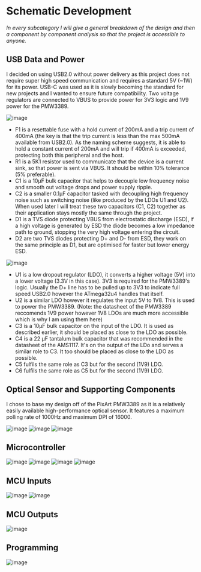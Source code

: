 # Schematic Development
*In every subcategory I will give a general breakdown of the design and then a component by component analysis so that the project is accessible to anyone.*
## USB Data and Power
I decided on using USB2.0 without power delivery as this project does not require super high speed communication and requires a standard 5V (~1W) for its power. USB-C was used as it is slowly becoming the standard for new projects and I wanted to ensure future compatibility. Two voltage regulators are connected to VBUS to provide power for 3V3 logic and 1V9 power for the PMW3389.

![image](https://github.com/user-attachments/assets/faa80f77-27ff-4816-a41d-0f669a79dede)

* F1 is a resettable fuse with a hold current of 200mA and a trip current of 400mA (the key is that the trip current is less than the max 500mA available from USB2.0). As the naming scheme suggests, it is able to hold a constant current of 200mA and will trip if 400mA is exceeded, protecting both this peripheral and the host.
* R1 is a 5K1 resistor used to communicate that the device is a current sink, so that power is sent via VBUS. It should be within 10% tolerance (5% preferable).
* C1 is a 10µF bulk capacitor that helps to decouple low frequency noise and smooth out voltage drops and power supply ripple.
* C2 is a smaller 0.1µF capacitor tasked with decoupling high frequency noise such as switching noise (like produced by the LDOs U1 and U2). When used later I will treat these two capacitors (C1, C2) together as their application stays mostly the same through the project.
* D1 is a TVS diode protecting VBUS from electrostatic discharge (ESD), if a high voltage is generated by ESD the diode becomes a low impedance path to ground, stopping the very high voltage entering the circuit.
* D2 are two TVS diodes protecting D+ and D- from ESD, they work on the same principle as D1, but are optimised for faster but lower energy ESD.

![image](https://github.com/user-attachments/assets/4f9106b1-09fa-45f4-83e3-14e9df3505ca)

* U1 is a low dropout regulator (LDO), it converts a higher voltage (5V) into a lower voltage (3.3V in this case). 3V3 is required for the PMW3389's logic. Usually the D+ line has to be pulled up to 3V3 to indicate full speed USB2.0 however the ATmega32u4 handles that itself.
* U2 is a similar LDO however it regulates the input 5V to 1V8. This is used to power the PMW3389. (Note: the datasheet of the PMW3389 reccomends 1V9 power however 1V8 LDOs are much more accessible which is why I am using them here)
* C3 is a 10µF bulk capacitor on the input of the LDO. It is used as described earlier, it should be placed as close to the LDO as possible.
* C4 is a 22 µF tantalum bulk capacitor that was recommended in the datasheet of the AMS1117. It's on the output of the LDo and serves a similar role to C3. It too should be placed as close to the LDO as possible.
* C5 fulfils the same role as C3 but for the second (1V9) LDO.
* C6 fulfils the same role as C5 but for the second (1V9) LDO.

## Optical Sensor and Supporting Components
I chose to base my design off of the PixArt PMW3389 as it is a relatively easily available high-performance optical sensor. It features a maximum polling rate of 1000Hz and maximum DPI of 16000.

![image](https://github.com/user-attachments/assets/ff7e762d-0594-49d1-8486-047991c55f5e)
![image](https://github.com/user-attachments/assets/f8acebdc-9af3-417c-b4de-8aa1bf388fd6)
![image](https://github.com/user-attachments/assets/b56c0888-a83f-4e94-8eb7-2d3fd21a4166)
## Microcontroller
![image](https://github.com/user-attachments/assets/1b3460f8-fcde-478e-a962-c09b69ebf93a)
![image](https://github.com/user-attachments/assets/c56c3b93-27c7-4209-bea0-471ebc21bee3)
![image](https://github.com/user-attachments/assets/d6531299-da45-445d-bb5d-a175cb22d1b8)
![image](https://github.com/user-attachments/assets/9a8cd165-6d67-4e35-a7c5-05b3aaef3601)
## MCU Inputs
![image](https://github.com/user-attachments/assets/48280276-853a-4410-a3f8-4ef5a7ac42a1)
![image](https://github.com/user-attachments/assets/a46cbc16-b0b8-4f13-bf23-9e5f5d7a764c)
## MCU Outputs
![image](https://github.com/user-attachments/assets/0d27df5c-b268-4ca9-88fe-d7c1f34a83b1)
## Programming
![image](https://github.com/user-attachments/assets/2ccc345d-aaaa-4010-8cb8-9fd28f34db43)




